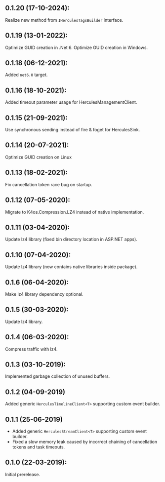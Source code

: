 ## 0.1.20 (17-10-2024):

Realize new method from `IHerculesTagsBuilder` interface. 

## 0.1.19 (13-01-2022):

Optimize GUID creation in .Net 6. Optimize GUID creation in Windows.

## 0.1.18 (06-12-2021):

Added `net6.0` target.

## 0.1.16 (18-10-2021):

Added timeout parameter usage for HerculesManagementClient.

## 0.1.15 (21-09-2021):

Use synchronous sending instead of fire & foget for HerculesSink.

## 0.1.14 (20-07-2021):

Optimize GUID creation on Linux

## 0.1.13 (18-02-2021):

Fix cancellation token race bug on startup.

## 0.1.12 (07-05-2020):

Migrate to K4os.Compression.LZ4 instead of native implementation.

## 0.1.11 (03-04-2020):

Update lz4 library (fixed bin directory location in ASP.NET apps).

## 0.1.10 (07-04-2020):

Update lz4 library (now contains native libraries inside package).

## 0.1.6 (06-04-2020):

Make lz4 library dependency optional.

## 0.1.5 (30-03-2020):

Update lz4 library.

## 0.1.4 (06-03-2020):

Compress traffic with lz4.

## 0.1.3 (03-10-2019):

Implemented garbage collection of unused buffers.

## 0.1.2 (04-09-2019)

Added generic `HerculesTimelineClient<T>` supporting custom event builder.

## 0.1.1 (25-06-2019)

- Added generic `HerculesStreamClient<T>` supporting custom event builder.
- Fixed a slow memory leak caused by incorrect chaining of cancellation tokens and task timeouts.

## 0.1.0 (22-03-2019): 

Initial prerelease.
